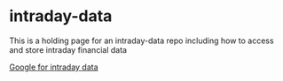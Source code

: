 # intraday-data

This is a holding page for an intraday-data repo including how to access and store intraday financial data

[Google for intraday data](https://www.google.com)
